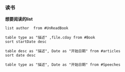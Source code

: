 ### 读书

**想要阅读的list**
```dataview
list author  from #UnReadBook 
```


```dataview
table type as "描述" ,file.cday from #Book 
sort startDate desc
```


```dataview
table desc as "描述", Date as "开始日期" from #articles 
sort date desc
```


```dataview
table type as "描述", Date as "开始日期" from #Speeches 
```